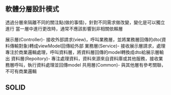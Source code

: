 ## 軟體分層設計模式

透過分層來隔離不同的關注點(做的事情)，針對不同需求做改變，變化是可以獨立進行
當一層中進行更改時，通常不應該影響到非相關依賴層

展示層(Controller)- 接收外部請求(view)，呼叫業務層，並將業務層回傳的dto(資料傳輸對象)轉成viewModel回傳給外部
業務層(Service)- 接收展示層請求，處理專注於商業邏輯處理，呼叫資料層，將資料層回傳的model轉換成dto給展示層輸出
資料層(Repoitory)- 專注處理資料，資料來源來自資料庫或其他服務，接收業務層呼叫，執行資料處理並回傳model
共用層(Common)- 與其他層有參考關聯，不可有商業邏輯

## SOLID